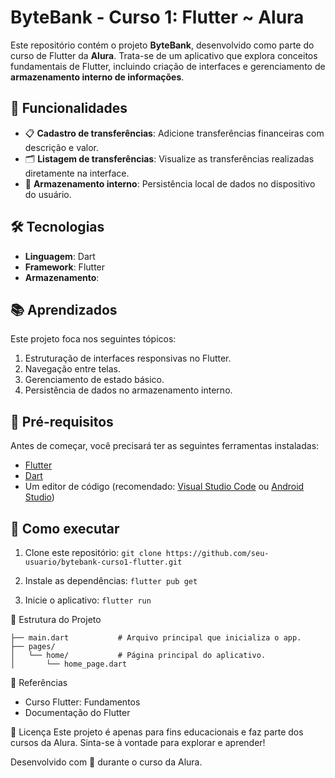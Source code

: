 # ByteBank - Curso 1: Flutter ~ Alura

Este repositório contém o projeto **ByteBank**, desenvolvido como parte do curso de Flutter da **Alura**. Trata-se de um aplicativo que explora conceitos fundamentais de Flutter, incluindo criação de interfaces e gerenciamento de **armazenamento interno de informações**.

## 🚀 Funcionalidades

- 📋 **Cadastro de transferências**: Adicione transferências financeiras com descrição e valor.
- 🗂️ **Listagem de transferências**: Visualize as transferências realizadas diretamente na interface.
- 💾 **Armazenamento interno**: Persistência local de dados no dispositivo do usuário.

## 🛠️ Tecnologias

- **Linguagem**: Dart
- **Framework**: Flutter
- **Armazenamento**: 

## 📚 Aprendizados

Este projeto foca nos seguintes tópicos:
1. Estruturação de interfaces responsivas no Flutter.
2. Navegação entre telas.
3. Gerenciamento de estado básico.
4. Persistência de dados no armazenamento interno.

## 🔧 Pré-requisitos

Antes de começar, você precisará ter as seguintes ferramentas instaladas:

- [Flutter](https://flutter.dev/docs/get-started/install)
- [Dart](https://dart.dev/get-dart)
- Um editor de código (recomendado: [Visual Studio Code](https://code.visualstudio.com/) ou [Android Studio](https://developer.android.com/studio))

## 🚀 Como executar

1. Clone este repositório:
```git clone https://github.com/seu-usuario/bytebank-curso1-flutter.git```

2. Instale as dependências:
```flutter pub get```

3. Inicie o aplicativo:
```flutter run```

📂 Estrutura do Projeto
```lib/
├── main.dart           # Arquivo principal que inicializa o app.
├── pages/
│   └── home/           # Página principal do aplicativo.
│       └── home_page.dart
```

📖 Referências
- Curso Flutter: Fundamentos
- Documentação do Flutter

📝 Licença
Este projeto é apenas para fins educacionais e faz parte dos cursos da Alura. Sinta-se à vontade para explorar e aprender!

Desenvolvido com 💙 durante o curso da Alura.

